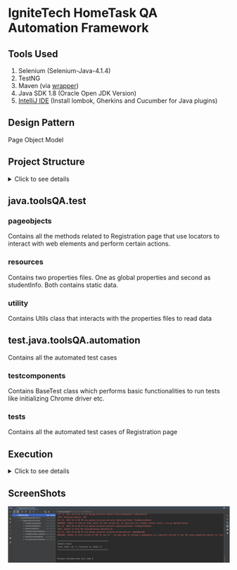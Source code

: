 # IgniteTech HomeTask QA Automation Framework

## Tools Used
1. Selenium (Selenium-Java-4.1.4)
2. TestNG
3. Maven (via [wrapper](https://github.com/takari/maven-wrapper))
4. Java SDK 1.8 (Oracle Open JDK Version)
5. [IntelliJ IDE](https://www.jetbrains.com/idea/download/#section=windows) (Install lombok, Gherkins and Cucumber for Java plugins)

## Design Pattern
Page Object Model

## Project Structure
<details><summary>Click to see details</summary>

    |src
        |main
            |java
                |toolsQA.test
                    |pageobjects
                    |resources
                    |utility                            
        |test
            |java
                |toolsQA.automation
                    |testcomponents
                    |tests
                       

</details>

## java.toolsQA.test

### pageobjects

Contains all the methods related to Registration page that use locators to interact with web elements and perform certain actions.

### resources

Contains two properties files. One as global properties and second as studentInfo. Both contains static data.

### utility

Contains Utils class that interacts with the properties files to read data

## test.java.toolsQA.automation

Contains all the automated test cases

### testcomponents

Contains BaseTest class which performs basic functionalities to run tests like initializing Chrome driver etc.

### tests

Contains all the automated test cases of Registration page

## Execution
<details><summary>Click to see details</summary>
There are multiple ways to execute the framework;

### Execution from RegistrationFormTest.java file

We can also execute by clicking the play button available adjacent to the RegistrationFormTest class with in the IDE

### Execution through Maven commands (Preferred Method)

To execute the framework we need to execute the "mvn test" command in terminal which will execute all test case.
</details>

## ScreenShots

![Screenshots](images/screenshot.png)
